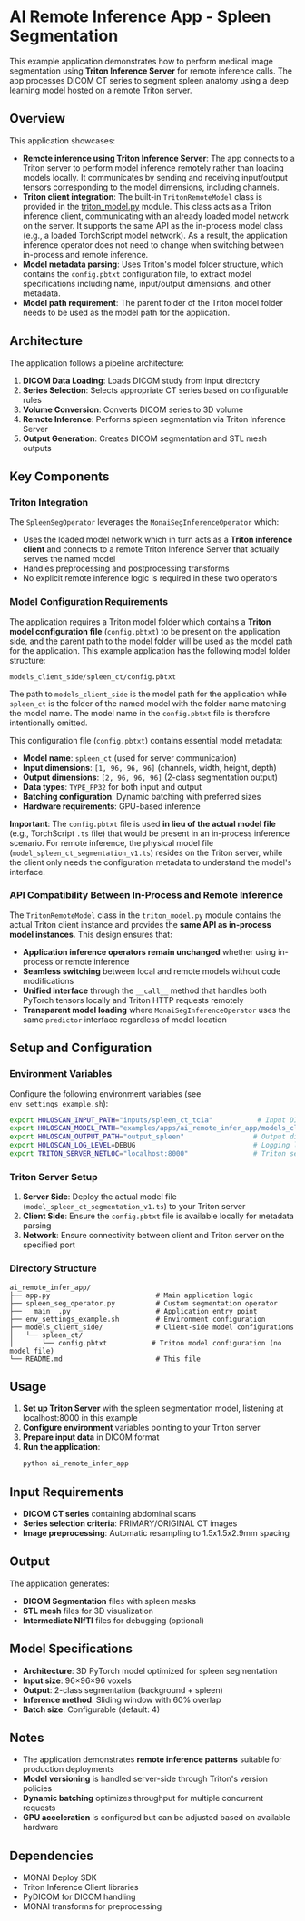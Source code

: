 # AI Remote Inference App - Spleen Segmentation

This example application demonstrates how to perform medical image segmentation using **Triton Inference Server** for remote inference calls. The app processes DICOM CT series to segment spleen anatomy using a deep learning model hosted on a remote Triton server.

## Overview

This application showcases:
- **Remote inference using Triton Inference Server**: The app connects to a Triton server to perform model inference remotely rather than loading models locally. It communicates by sending and receiving input/output tensors corresponding to the model dimensions, including channels.
- **Triton client integration**: The built-in `TritonRemoteModel` class is provided in the [triton_model.py](https://github.com/Project-MONAI/monai-deploy-app-sdk/blob/137ac32d647843579f52060c8f72f9d9e8b51c38/monai/deploy/core/models/triton_model.py) module. This class acts as a Triton inference client, communicating with an already loaded model network on the server. It supports the same API as the in-process model class (e.g., a loaded TorchScript model network). As a result, the application inference operator does not need to change when switching between in-process and remote inference.
- **Model metadata parsing**: Uses Triton's model folder structure, which contains the `config.pbtxt` configuration file, to extract model specifications including name, input/output dimensions, and other metadata.
- **Model path requirement**: The parent folder of the Triton model folder needs to be used as the model path for the application.

## Architecture

The application follows a pipeline architecture:

1. **DICOM Data Loading**: Loads DICOM study from input directory
2. **Series Selection**: Selects appropriate CT series based on configurable rules
3. **Volume Conversion**: Converts DICOM series to 3D volume
4. **Remote Inference**: Performs spleen segmentation via Triton Inference Server
5. **Output Generation**: Creates DICOM segmentation and STL mesh outputs

## Key Components

### Triton Integration

The `SpleenSegOperator` leverages the `MonaiSegInferenceOperator` which:
- Uses the loaded model network which in turn acts as a **Triton inference client** and connects to a remote Triton Inference Server that actually serves the named model
- Handles preprocessing and postprocessing transforms
- No explicit remote inference logic is required in these two operators

### Model Configuration Requirements

The application requires a Triton model folder which contains a **Triton model configuration file** (`config.pbtxt`) to be present on the application side, and the parent path to the model folder will be used as the model path for the application. This example application has the following model folder structure:

```
models_client_side/spleen_ct/config.pbtxt
```

The path to `models_client_side` is the model path for the application while `spleen_ct` is the folder of the named model with the folder name matching the model name. The model name in the `config.pbtxt` file is therefore intentionally omitted.

This configuration file (`config.pbtxt`) contains essential model metadata:
- **Model name**: `spleen_ct` (used for server communication)
- **Input dimensions**: `[1, 96, 96, 96]` (channels, width, height, depth)
- **Output dimensions**: `[2, 96, 96, 96]` (2-class segmentation output)
- **Data types**: `TYPE_FP32` for both input and output
- **Batching configuration**: Dynamic batching with preferred sizes
- **Hardware requirements**: GPU-based inference

**Important**: The `config.pbtxt` file is used **in lieu of the actual model file** (e.g., TorchScript `.ts` file) that would be present in an in-process inference scenario. For remote inference, the physical model file (`model_spleen_ct_segmentation_v1.ts`) resides on the Triton server, while the client only needs the configuration metadata to understand the model's interface.

### API Compatibility Between In-Process and Remote Inference

The `TritonRemoteModel` class in the `triton_model.py` module contains the actual Triton client instance and provides the **same API as in-process model instances**. This design ensures that:

- **Application inference operators remain unchanged** whether using in-process or remote inference
- **Seamless switching** between local and remote models without code modifications
- **Unified interface** through the `__call__` method that handles both PyTorch tensors locally and Triton HTTP requests remotely
- **Transparent model loading** where `MonaiSegInferenceOperator` uses the same `predictor` interface regardless of model location

## Setup and Configuration

### Environment Variables

Configure the following environment variables (see `env_settings_example.sh`):

```bash
export HOLOSCAN_INPUT_PATH="inputs/spleen_ct_tcia"           # Input DICOM directory
export HOLOSCAN_MODEL_PATH="examples/apps/ai_remote_infer_app/models_client_side"  # Client-side model config path
export HOLOSCAN_OUTPUT_PATH="output_spleen"                 # Output directory
export HOLOSCAN_LOG_LEVEL=DEBUG                             # Logging level
export TRITON_SERVER_NETLOC="localhost:8000"                # Triton server address
```

### Triton Server Setup

1. **Server Side**: Deploy the actual model file (`model_spleen_ct_segmentation_v1.ts`) to your Triton server
2. **Client Side**: Ensure the `config.pbtxt` file is available locally for metadata parsing
3. **Network**: Ensure connectivity between client and Triton server on the specified port

### Directory Structure

```
ai_remote_infer_app/
├── app.py                          # Main application logic
├── spleen_seg_operator.py          # Custom segmentation operator
├── __main__.py                     # Application entry point
├── env_settings_example.sh         # Environment configuration
├── models_client_side/             # Client-side model configurations
│   └── spleen_ct/
│       └── config.pbtxt           # Triton model configuration (no model file)
└── README.md                       # This file
```

## Usage

1. **Set up Triton Server** with the spleen segmentation model, listening at localhost:8000 in this example
2. **Configure environment** variables pointing to your Triton server
3. **Prepare input data** in DICOM format
4. **Run the application**:
   ```bash
   python ai_remote_infer_app
   ```

## Input Requirements

- **DICOM CT series** containing abdominal scans
- **Series selection criteria**: PRIMARY/ORIGINAL CT images
- **Image preprocessing**: Automatic resampling to 1.5x1.5x2.9mm spacing

## Output

The application generates:
- **DICOM Segmentation** files with spleen masks
- **STL mesh** files for 3D visualization
- **Intermediate NIfTI** files for debugging (optional)

## Model Specifications

- **Architecture**: 3D PyTorch model optimized for spleen segmentation
- **Input size**: 96×96×96 voxels
- **Output**: 2-class segmentation (background + spleen)
- **Inference method**: Sliding window with 60% overlap
- **Batch size**: Configurable (default: 4)

## Notes

- The application demonstrates **remote inference patterns** suitable for production deployments
- **Model versioning** is handled server-side through Triton's version policies
- **Dynamic batching** optimizes throughput for multiple concurrent requests
- **GPU acceleration** is configured but can be adjusted based on available hardware

## Dependencies

- MONAI Deploy SDK
- Triton Inference Client libraries
- PyDICOM for DICOM handling
- MONAI transforms for preprocessing
